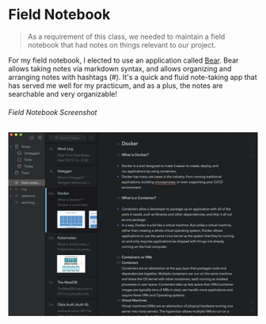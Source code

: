 # Field Notebook
> As a requirement of this class, we needed to maintain a field notebook that had notes on things relevant to our project.

For my field notebook, I elected to use an application called [Bear](https://bear.app/).  Bear allows  taking notes
via markdown syntax, and allows organizing and arranging notes with hashtags (#).  It's a quick and fluid note-taking app
that has served me well for my practicum, and as a plus, the notes are searchable and very organizable!

###### Field Notebook Screenshot

![Bear Field Notebook Screenshot](./images/bear_field_notebook.png)
